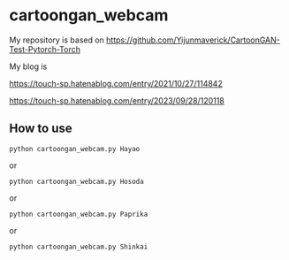 # cartoongan_webcam

My repository is based on https://github.com/Yijunmaverick/CartoonGAN-Test-Pytorch-Torch


My blog is 

https://touch-sp.hatenablog.com/entry/2021/10/27/114842

https://touch-sp.hatenablog.com/entry/2023/09/28/120118


## How to use
~~~
python cartoongan_webcam.py Hayao
~~~
or
~~~
python cartoongan_webcam.py Hosoda
~~~
or
~~~
python cartoongan_webcam.py Paprika
~~~
or
~~~
python cartoongan_webcam.py Shinkai
~~~
